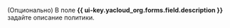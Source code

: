 (Опционально) В поле **{{ ui-key.yacloud_org.forms.field.description }}** задайте описание политики.